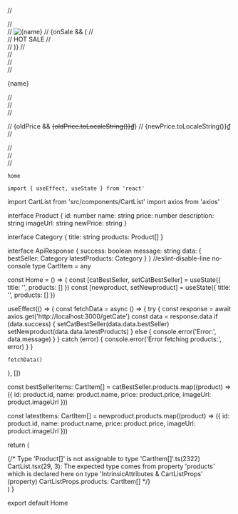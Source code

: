  // <div classNameName='border border-gray-300 w-full rounded overflow-hidden shadow-md mb-4'>
    //   <div classNameName='box-image'>
    //     <img src={imageUrl} alt={name} classNameName='w-full h-auto' />
    //     {onSale && (
    //       <div classNameName='badge-inner on-sale bg-gradient-to-r from-red-500 to-yellow-400 text-white font-bold text-xs py-1 px-2 absolute top-2 left-2 rounded'>
    //         HOT SALE
    //       </div>
    //     )}
    //   </div>
    //   <div classNameName='box-text p-4'>
    //     <div classNameName='title-wrapper mb-2'>
    //       <p classNameName='name text-lg font-semibold'>{name}</p>
    //     </div>
    //     <div classNameName='price-wrapper'>
    //       <p classNameName='price'>
    //         {oldPrice && <del classNameName='mr-2 text-gray-500'>{oldPrice.toLocaleString()}₫</del>}
    //         <span classNameName='text-orange-500 font-semibold'>{newPrice.toLocaleString()}₫</span>
    //       </p>
    //     </div>
    //   </div>
    // </div>




    home

    import { useEffect, useState } from 'react'
import CartList from 'src/components/CartList'
import axios from 'axios'

interface Product {
  id: number
  name: string
  price: number
  description: string
  imageUrl: string
  newPrice: string
}

interface Category {
  title: string
  products: Product[]
}

interface ApiResponse {
  success: boolean
  message: string
  data: {
    bestSeller: Category
    latestProducts: Category
  }
}
//eslint-disable-line no-console 
type CartItem = any

const Home = () => {
  const [catBestSeller, setCatBestSeller] = useState<Category>({ title: '', products: [] })
  const [newproduct, setNewproduct] = useState<Category>({ title: '', products: [] })

  useEffect(() => {
    const fetchData = async () => {
      try {
        const response = await axios.get<ApiResponse>('http://localhost:3000/getCate')
        const data = response.data
        if (data.success) {
          setCatBestSeller(data.data.bestSeller)
          setNewproduct(data.data.latestProducts)
        } else {
          console.error('Error:', data.message)
        }
      } catch (error) {
        console.error('Error fetching products:', error)
      }
    }

    fetchData()
  }, [])

  const bestSellerItems: CartItem[] = catBestSeller.products.map((product) => ({
    id: product.id,
    name: product.name,
    price: product.price,
    imageUrl: product.imageUrl
  }))

  const latestItems: CartItem[] = newproduct.products.map((product) => ({
    id: product.id,
    name: product.name,
    price: product.price,
    imageUrl: product.imageUrl
  }))

  return (
    <div>
      {/* Type 'Product[]' is not assignable to type 'CartItem[]'.ts(2322)
CartList.tsx(29, 3): The expected type comes from property 'products' which is declared here on type 'IntrinsicAttributes & CartListProps'
(property) CartListProps.products: CartItem[] */}
      <CartList title={catBestSeller.title} products={bestSellerItems} />
      <CartList title={newproduct.title} products={latestItems} />
    </div>
  )
}

export default Home

